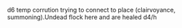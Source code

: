 d6 temp corrution trying to connect to place (clairvoyance, summoning).Undead flock here and are healed d4/h
